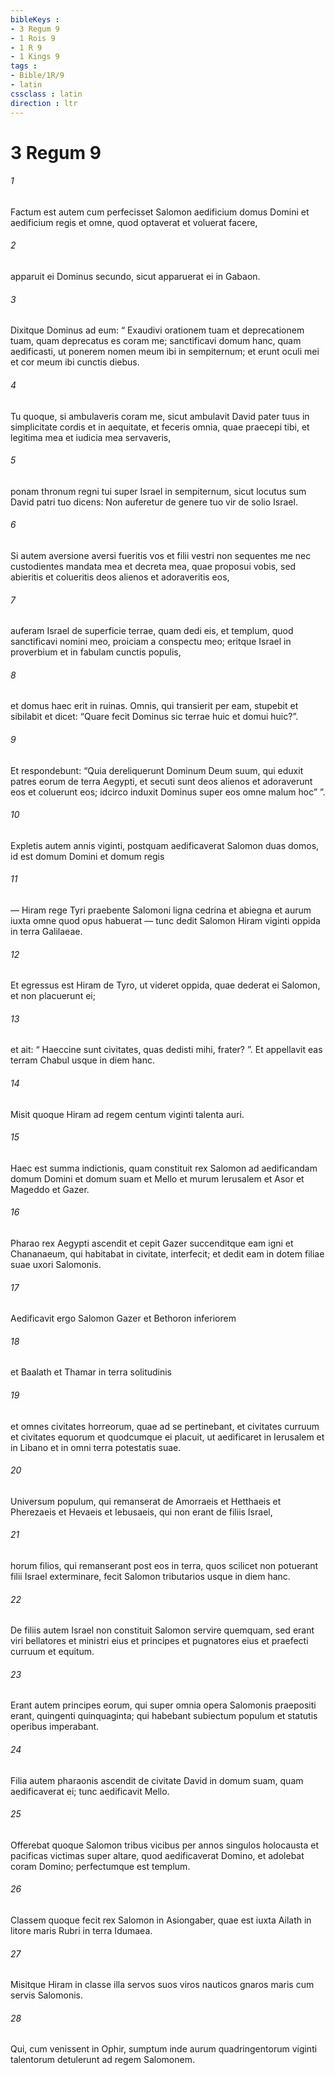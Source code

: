 ```yaml
---
bibleKeys : 
- 3 Regum 9
- 1 Rois 9
- 1 R 9
- 1 Kings 9
tags : 
- Bible/1R/9
- latin
cssclass : latin
direction : ltr
---
```


# 3 Regum 9

###### 1
Factum est autem cum perfecisset Salomon aedificium domus Domini et aedificium regis et omne, quod optaverat et voluerat facere, 
###### 2
apparuit ei Dominus secundo, sicut apparuerat ei in Gabaon. 
###### 3
Dixitque Dominus ad eum: “ Exaudivi orationem tuam et deprecationem tuam, quam deprecatus es coram me; sanctificavi domum hanc, quam aedificasti, ut ponerem nomen meum ibi in sempiternum; et erunt oculi mei et cor meum ibi cunctis diebus. 
###### 4
Tu quoque, si ambulaveris coram me, sicut ambulavit David pater tuus in simplicitate cordis et in aequitate, et feceris omnia, quae praecepi tibi, et legitima mea et iudicia mea servaveris, 
###### 5
ponam thronum regni tui super Israel in sempiternum, sicut locutus sum David patri tuo dicens: Non auferetur de genere tuo vir de solio Israel. 
###### 6
Si autem aversione aversi fueritis vos et filii vestri non sequentes me nec custodientes mandata mea et decreta mea, quae proposui vobis, sed abieritis et colueritis deos alienos et adoraveritis eos, 
###### 7
auferam Israel de superficie terrae, quam dedi eis, et templum, quod sanctificavi nomini meo, proiciam a conspectu meo; eritque Israel in proverbium et in fabulam cunctis populis, 
###### 8
et domus haec erit in ruinas. Omnis, qui transierit per eam, stupebit et sibilabit et dicet: “Quare fecit Dominus sic terrae huic et domui huic?”. 
###### 9
Et respondebunt: “Quia dereliquerunt Dominum Deum suum, qui eduxit patres eorum de terra Aegypti, et secuti sunt deos alienos et adoraverunt eos et coluerunt eos; idcirco induxit Dominus super eos omne malum hoc” ”.
###### 10
Expletis autem annis viginti, postquam aedificaverat Salomon duas domos, id est domum Domini et domum regis 
###### 11
— Hiram rege Tyri praebente Salomoni ligna cedrina et abiegna et aurum iuxta omne quod opus habuerat — tunc dedit Salomon Hiram viginti oppida in terra Galilaeae. 
###### 12
Et egressus est Hiram de Tyro, ut videret oppida, quae dederat ei Salomon, et non placuerunt ei; 
###### 13
et ait: “ Haeccine sunt civitates, quas dedisti mihi, frater? ”. Et appellavit eas terram Chabul usque in diem hanc. 
###### 14
Misit quoque Hiram ad regem centum viginti talenta auri.
###### 15
Haec est summa indictionis, quam constituit rex Salomon ad aedificandam domum Domini et domum suam et Mello et murum Ierusalem et Asor et Mageddo et Gazer. 
###### 16
Pharao rex Aegypti ascendit et cepit Gazer succenditque eam igni et Chananaeum, qui habitabat in civitate, interfecit; et dedit eam in dotem filiae suae uxori Salomonis. 
###### 17
Aedificavit ergo Salomon Gazer et Bethoron inferiorem 
###### 18
et Baalath et Thamar in terra solitudinis 
###### 19
et omnes civitates horreorum, quae ad se pertinebant, et civitates curruum et civitates equorum et quodcumque ei placuit, ut aedificaret in Ierusalem et in Libano et in omni terra potestatis suae. 
###### 20
Universum populum, qui remanserat de Amorraeis et Hetthaeis et Pherezaeis et Hevaeis et Iebusaeis, qui non erant de filiis Israel, 
###### 21
horum filios, qui remanserant post eos in terra, quos scilicet non potuerant filii Israel exterminare, fecit Salomon tributarios usque in diem hanc. 
###### 22
De filiis autem Israel non constituit Salomon servire quemquam, sed erant viri bellatores et ministri eius et principes et pugnatores eius et praefecti curruum et equitum. 
###### 23
Erant autem principes eorum, qui super omnia opera Salomonis praepositi erant, quingenti quinquaginta; qui habebant subiectum populum et statutis operibus imperabant.
###### 24
Filia autem pharaonis ascendit de civitate David in domum suam, quam aedificaverat ei; tunc aedificavit Mello.
###### 25
Offerebat quoque Salomon tribus vicibus per annos singulos holocausta et pacificas victimas super altare, quod aedificaverat Domino, et adolebat coram Domino; perfectumque est templum.
###### 26
Classem quoque fecit rex Salomon in Asiongaber, quae est iuxta Ailath in litore maris Rubri in terra Idumaea. 
###### 27
Misitque Hiram in classe illa servos suos viros nauticos gnaros maris cum servis Salomonis. 
###### 28
Qui, cum venissent in Ophir, sumptum inde aurum quadringentorum viginti talentorum detulerunt ad regem Salomonem.
